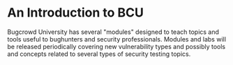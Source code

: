 # An Introduction to BCU

Bugcrowd University has several "modules" designed to teach topics and tools useful to bughunters and security professionals. Modules and labs will be released periodically covering new vulnerability types and possibly tools and concepts related to several types of security testing topics.
